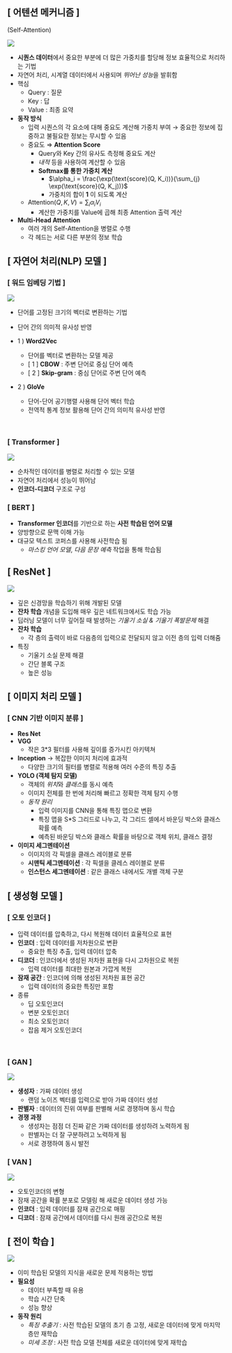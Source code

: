 ## [ 어텐션 메커니즘 ]

(Self-Attention)

![](https://velog.velcdn.com/images/yejingksdpwls/post/aa38519b-9330-4074-9174-86b29ad484f2/image.png)


- **시퀀스 데이터**에서 중요한 부분에 더 많은 가중치를 할당해 정보 효율적으로 처리하는 기법
- 자연어 처리, 시계열 데이터에서 사용되며 *뛰어난 성능*을 발휘함
&nbsp;
- 핵심
    - Query : 질문
    - Key : 답
    - Value : 최종 요약
&nbsp;
- **동작 방식**
    - 입력 시퀀스의 각 요소에 대해 중요도 계산해 가중치 부여 → 중요한 정보에 집중하고 불필요한 정보는 무시할 수 있음
    - 중요도 ⇒ **Attention Score**
        - Query와 Key 간의 유사도 측정해 중요도 계산
        - *내적* 등을 사용하여 계산할 수 있음
        - **Softmax를 통한 가중치 계산**
            - $\alpha_i = \frac{\exp(\text{score}(Q, K_i))}{\sum_{j} \exp(\text{score}(Q, K_j))}$
            - 가중치의 합이 **1** 이 되도록 계산
    - $\text{Attention}(Q, K, V) = \sum_{i} \alpha_i V_i$
        - 계산한 가중치를 Value에 곱해 최종 Attention 출력 계산
        &nbsp;
- **Multi-Head Attention**
    - 여러 개의 Self-Attention을 병렬로 수행
    - 각 헤드는 서로 다른 부분의 정보 학습
&nbsp;
## [ 자연어 처리(NLP) 모델 ]

### **[ 워드 임베딩 기법 ]**

![](https://velog.velcdn.com/images/yejingksdpwls/post/187a00d8-ec88-4373-be35-83b69028199e/image.png)

- 단어를 고정된 크기의 벡터로 변환하는 기법
- 단어 간의 의미적 유사성 반영
- 1 ) **Word2Vec**
    - 단어를 벡터로 변환하는 모델 제공
    - [ 1 ] **CBOW** : 주변 단어로 중심 단어 예측
    - [ 2 ] **Skip-gram** : 중심 단어로 주변 단어 예측
    
- 2 ) **GloVe**
    - 단어-단어 공기행렬 사용해 단어 벡터 학습
    - 전역적 통계 정보 활용해 단어 간의 의미적 유사성 반영
    
&nbsp;
### **[ Transformer ]**

![](https://velog.velcdn.com/images/yejingksdpwls/post/4c0e8e1d-0f0b-4cf5-ac45-8c3f83ac1499/image.png)


- 순차적인 데이터를 병렬로 처리할 수 있는 모델
- 자연어 처리에서 성능이 뛰어남
- **인코더-디코더** 구조로 구성
&nbsp;
### **[ BERT ]**

- **Transformer 인코더**를 기반으로 하는 **사전 학습된 언어 모델**
- 양방향으로 문맥 이해 가능
- 대규모 텍스트 코퍼스를 사용해 사전학습 됨
    - *마스킹 언어 모델*, *다음 문장 예측* 작업을 통해 학습됨
&nbsp;
## [ ResNet ]

![](https://velog.velcdn.com/images/yejingksdpwls/post/406662f7-5917-4627-a1ea-ca5b08a1235f/image.png)


- 깊은 신경망을 학습하기 위해 개발된 모델
- **잔차 학습** 개념을 도입해 매우 깊은 네트워크에서도 학습 가능
- 딥러닝 모델이 너무 깊어질 때 발생하는 *기울기 소실 & 기울기 폭발문제* 해결
- **잔차 학습**
    - 각 층의 출력이 바로 다음층의 입력으로 전달되지 않고 이전 층의 입력 더해줌
- 특징
    - 기울기 소실 문제 해결
    - 간단 블록 구조
    - 높은 성능
&nbsp;
## [ 이미지 처리 모델 ]

### [ CNN 기반 이미지 분류 ]

- **Res Net**
- **VGG**
    - 작은 3*3 필터를 사용해 깊이를 증가시킨 아키텍쳐
- **Inception** → 복잡한 이미지 처리에 효과적
    - 다양한 크기의 필터를 병렬로 적용해 여러 수준의 특징 추출
- **YOLO (객체 탐지 모델)**
    - 객체의 *위치*와 *클래스*를 동시 예측
    - 이미지 전체를 한 번에 처리해 빠르고 정확한 객체 탐지 수행
    - *동작 원리*
        - 입력 이미지를 CNN을 통해 특징 맵으로 변환
        - 특징 맵을 S*S 그리드로 나누고, 각 그리드 셀에서 바운딩 박스와 클래스 확률 예측
        - 예측된 바운딩 박스와 클래스 확률을 바탕으로 객체 위치, 클래스 결정
- **이미지 세그멘테이션**
    - 이미지의 각 픽셀을 클래스 레이블로 분류
    - **시맨틱 세그멘테이션** : 각 픽셀을 클레스 레이블로 분류
    - **인스턴스 세그멘테이션** : 같은 클래스 내에서도 개별 객체 구분
&nbsp;
## [ 생성형 모델 ]

### [ 오토 인코더 ]

- 입력 데이터를 압축하고, 다시 복원해 데이터 효율적으로 표현
- **인코더** : 입력 데이터를 저차원으로 변환
    - 중요한 특징 추출, 입력 데이터 압축
- **디코더** : 인코더에서 생성된 저차원 표현을 다시 고차원으로 복원
    - 입력 데이터를 최대한 원본과 가깝게 복원
- **잠재 공간** : 인코더에 의해 생성된 저차원 표현 공간
    - 입력 데이터의 중요한 특징만 포함
- 종류
    - 딥 오토인코더
    - 변분 오토인코더
    - 최소 오토인코더
    - 잡음 제거 오토인코더
    
&nbsp;
### [ GAN ]

![](https://velog.velcdn.com/images/yejingksdpwls/post/51816c41-014f-484c-a40d-b8400b6b6427/image.png)


- **생성자** : 가짜 데이터 생성
    - 랜덤 노이즈 벡터를 입력으로 받아 가짜 데이터 생성
- **판별자** : 데이터의 진위 여부를 판별해 서로 경쟁하며 동시 학습
- **경쟁 과정**
    - 생성자는 점점 더 진짜 같은 가짜 데이터를 생성하려 노력하게 됨
    - 판별자는 더 잘 구분하려고 노력하게 됨
    - 서로 경쟁하여 동시 발전
&nbsp;
### [ VAN ]

![](https://velog.velcdn.com/images/yejingksdpwls/post/3eac0762-952b-40f8-9bf8-e671b8305a9b/image.png)


- 오토인코더의 변형
- 잠재 공간을 확률 분포로 모델링 해 새로운 데이터 생성 가능
- **인코더** : 입력 데이터를 잠재 공간으로 매핑
- **디코더** : 잠재 공간에서 데이터를 다시 원래 공간으로 복원
&nbsp;
## [ 전이 학습 ]

![](https://velog.velcdn.com/images/yejingksdpwls/post/454fe095-8466-4f77-a96f-1047a0f28f9c/image.png)


- 이미 학습된 모델의 지식을 새로운 문제 적용하는 방법
- **필요성**
    - 데이터 부족할 때 유용
    - 학습 시간 단축
    - 성능 향상
- **동작 원리**
    - *특징 추출기* : 사전 학습된 모델의 초기 층 고정, 새로운 데이터에 맞게 마지막 층만 재학습
    - *미세 조정* : 사전 학습 모델 전체를 새로운 데이터에 맞게 재학습